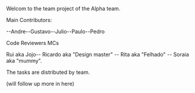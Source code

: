 

Welcom to the team project of the Alpha team.

Main Contributors:

 --Andre--Gustavo--Julio--Paulo--Pedro

 Code Reviewers MCs

Rui aka Jojo-- Ricardo aka "Design master" -- Rita aka "Felhado" -- Soraia aka "mummy".

The tasks are distributed by team.

(will follow up more in here)
